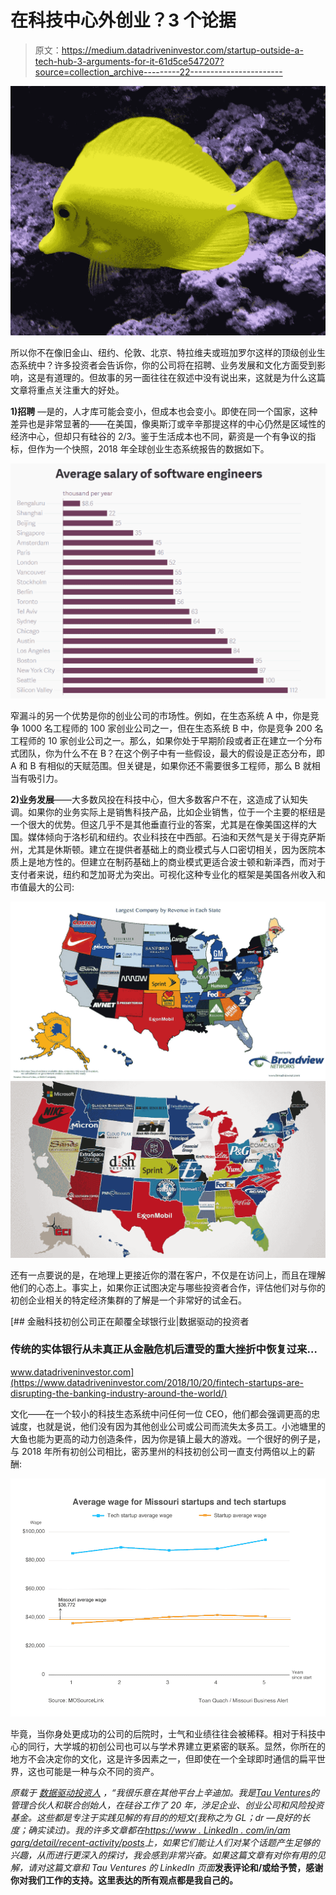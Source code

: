 # 在科技中心外创业？3 个论据

> 原文：<https://medium.datadriveninvestor.com/startup-outside-a-tech-hub-3-arguments-for-it-61d5ce547207?source=collection_archive---------22----------------------->

![](img/313d6843025f1d0cfa6a6f311c138ad8.png)

所以你不在像旧金山、纽约、伦敦、北京、特拉维夫或班加罗尔这样的顶级创业生态系统中？许多投资者会告诉你，你的公司将在招聘、业务发展和文化方面受到影响，这是有道理的。但故事的另一面往往在叙述中没有说出来，这就是为什么这篇文章将重点关注重大的好处。

**1)招聘** —是的，人才库可能会变小，但成本也会变小。即使在同一个国家，这种差异也是非常显著的——在美国，像奥斯汀或辛辛那提这样的中心仍然是区域性的经济中心，但却只有硅谷的 2/3。鉴于生活成本也不同，薪资是一个有争议的指标，但作为一个快照，2018 年全球创业生态系统报告的数据如下。

![](img/9fa30482127ef98ce6f766b6737778d0.png)

窄漏斗的另一个优势是你的创业公司的市场性。例如，在生态系统 A 中，你是竞争 1000 名工程师的 100 家创业公司之一，但在生态系统 B 中，你是竞争 200 名工程师的 10 家创业公司之一。那么，如果你处于早期阶段或者正在建立一个分布式团队，你为什么不在 B？在这个例子中有一些假设，最大的假设是正态分布，即 A 和 B 有相似的天赋范围。但关键是，如果你还不需要很多工程师，那么 B 就相当有吸引力。

**2)业务发展**——大多数风投在科技中心，但大多数客户不在，这造成了认知失调。如果你的业务实际上是销售科技产品，比如企业销售，位于一个主要的枢纽是一个很大的优势。但这几乎不是其他垂直行业的答案，尤其是在像美国这样的大国。媒体倾向于洛杉矶和纽约。农业科技在中西部。石油和天然气是关于得克萨斯州，尤其是休斯顿。建立在提供者基础上的商业模式与人口密切相关，因为医院本质上是地方性的。但建立在制药基础上的商业模式更适合波士顿和新泽西，而对于支付者来说，纽约和芝加哥尤为突出。可视化这种专业化的框架是美国各州收入和市值最大的公司:

![](img/bda3c0f313133dfb0e930f4fff574455.png)![](img/ac7c97401a1dbd22799de0573fe84938.png)

还有一点要说的是，在地理上更接近你的潜在客户，不仅是在访问上，而且在理解他们的心态上。事实上，如果你正试图决定与哪些投资者合作，评估他们对与你的初创企业相关的特定经济集群的了解是一个非常好的试金石。

[](https://www.datadriveninvestor.com/2018/10/20/fintech-startups-are-disrupting-the-banking-industry-around-the-world/) [## 金融科技初创公司正在颠覆全球银行业|数据驱动的投资者

### 传统的实体银行从未真正从金融危机后遭受的重大挫折中恢复过来…

www.datadriveninvestor.com](https://www.datadriveninvestor.com/2018/10/20/fintech-startups-are-disrupting-the-banking-industry-around-the-world/) 

文化——在一个较小的科技生态系统中问任何一位 CEO，他们都会强调更高的忠诚度，也就是说，他们没有因为其他创业公司或公司而流失太多员工。小池塘里的大鱼也能为更高的动力创造条件，因为你是镇上最大的游戏。一个很好的例子是，与 2018 年所有初创公司相比，密苏里州的科技初创公司一直支付两倍以上的薪酬:

![](img/f86ea91d465e08aa705832fbfb761222.png)

毕竟，当你身处更成功的公司的后院时，士气和业绩往往会被稀释。相对于科技中心的同行，大学城的初创公司也可以与学术界建立更紧密的联系。显然，你所在的地方不会决定你的文化，这是许多因素之一，但即使在一个全球即时通信的扁平世界，这也可能是一种与众不同的资产。

*原载于* [*数据驱动投资人*](https://www.datadriveninvestor.com/2020/03/15/startup-outside-a-tech-hub-3-arguments-for-it/) *，“我很乐意在其他平台上辛迪加。我是*[*Tau Ventures*](https://www.linkedin.com/pulse/announcing-tau-ventures-amit-garg/)*的管理合伙人和联合创始人，在硅谷工作了 20 年，涉足企业、创业公司和风险投资基金。这些都是专注于实践见解的有目的的短文(我称之为 GL；dr —良好的长度；确实读过)。我的许多文章都在*[*https://www . LinkedIn . com/in/am garg/detail/recent-activity/posts*](https://www.linkedin.com/in/amgarg/detail/recent-activity/posts/)*上，如果它们能让人们对某个话题产生足够的兴趣，从而进行更深入的探讨，我会感到非常兴奋。如果这篇文章有对你有用的见解，请对这篇文章和 Tau Ventures 的 LinkedIn 页面*[](https://www.linkedin.com/company/tauventures)**发表评论和/或给予赞，感谢你对我们工作的支持。这里表达的所有观点都是我自己的。**